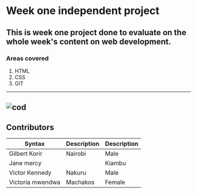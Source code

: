 # Week one independent project
This is week one project done to evaluate on the whole week's content on web development.
---
### Areas covered
1. HTML
2. CSS
3. GIT
---
![cod](https://user-images.githubusercontent.com/92339816/150953530-cbc298aa-7fd5-458b-a1dd-971fe93d8569.jpeg)
---
## Contributors

| Syntax | Description | Description|
| ----------- | ----------- |----------|
| Gilbert Korir | Nairobi | Male  |
| Jane mercy|   | Kiambu  | Female|
| Victor Kennedy| Nakuru  | Male  |
| Victoria mwendwa| Machakos| Female  |


